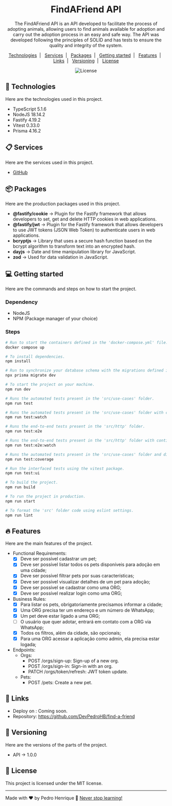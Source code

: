 <h1 align="center">FindAFriend API</h1>

<p align="center">
  The FindAFriend API is an API developed to facilitate the process of adopting animals, allowing users to find animals available for adoption and carry out the adoption process in an easy and safe way. The API was developed following the principles of SOLID and has tests to ensure the quality and integrity of the system.
</p>

<p align="center">
  <a href="#-technologies">Technologies</a>&nbsp;&nbsp;|&nbsp;&nbsp;
  <a href="#-services">Services</a>&nbsp;&nbsp;|&nbsp;&nbsp;
  <a href="#-packages">Packages</a>&nbsp;&nbsp;|&nbsp;&nbsp;
  <a href="#-getting-started">Getting started</a>&nbsp;&nbsp;|&nbsp;&nbsp;
  <a href="#-features">Features</a>&nbsp;&nbsp;|&nbsp;&nbsp;
  <a href="#-links">Links</a>&nbsp;&nbsp;|&nbsp;&nbsp;
  <a href="#-versioning">Versioning</a>&nbsp;&nbsp;|&nbsp;&nbsp;
  <a href="#memo-license">License</a>
</p>

<p align="center">
  <img alt="License" src="https://img.shields.io/static/v1?label=license&message=MIT&color=49AA26&labelColor=000000">
</p>

## 🚀 Technologies

Here are the technologies used in this project.

- TypeScript 5.1.6
- NodeJS 18.14.2
- Fastify 4.19.2
- Vitest 0.33.0
- Prisma 4.16.2

## 📋 Services

Here are the services used in this project.

- [GitHub](https://github.com/)

## 📦 Packages

Here are the production packages used in this project.

- <b>@fastify/cookie</b> -> Plugin for the Fastify framework that allows developers to set, get and delete HTTP cookies in web applications.
- <b>@fastify/jwt</b> -> Plugin for the Fastify framework that allows developers to use JWT tokens (JSON Web Token) to authenticate users in web applications.
- <b>bcryptjs</b> -> Library that uses a secure hash function based on the bcrypt algorithm to transform text into an encrypted hash.
- <b>dayjs</b> -> Date and time manipulation library for JavaScript.
- <b>zod</b> -> Used for data validation in JavaScript.

## 💻 Getting started

Here are the commands and steps on how to start the project.

### Dependency

- NodeJS
- NPM (Package manager of your choice)

### Steps

```bash
# Run to start the containers defined in the 'docker-compose.yml' file.
docker compose up

# To install dependencies.
npm install

# Run to synchronize your database schema with the migrations defined in your Prisma project.
npx prisma migrate dev

# To start the project on your machine.
npm run dev

# Runs the automated tests present in the 'src/use-cases' folder.
npm run test

# Runs the automated tests present in the 'src/use-cases' folder with continuous monitoring of code changes.
npm run test:watch

# Runs the end-to-end tests present in the 'src/http' folder.
npm run test:e2e

# Runs the end-to-end tests present in the 'src/http' folder with continuous monitoring of code changes.
npm run test:e2e:watch

# Runs the automated tests present in the 'src/use-cases' folder and displays code coverage using the vitest package.
npm run test:coverage

# Run the interfaced tests using the vitest package.
npm run test:ui

# To build the project.
npm run build

# To run the project in production.
npm run start

# To format the 'src' folder code using eslint settings.
npm run lint
```

## 🔥 Features

Here are the main features of the project.

- Functional Requirements:
  - [x] Deve ser possível cadastrar um pet;
  - [x] Deve ser possível listar todos os pets disponíveis para adoção em uma cidade;
  - [x] Deve ser possível filtrar pets por suas características;
  - [x] Deve ser possível visualizar detalhes de um pet para adoção;
  - [x] Deve ser possível se cadastrar como uma ORG;
  - [x] Deve ser possível realizar login como uma ORG;
- Business Rules:
  - [x] Para listar os pets, obrigatoriamente precisamos informar a cidade;
  - [x] Uma ORG precisa ter um endereço e um número de WhatsApp;
  - [x] Um pet deve estar ligado a uma ORG;
  - [ ] O usuário que quer adotar, entrará em contato com a ORG via WhatsApp;
  - [x] Todos os filtros, além da cidade, são opcionais;
  - [x] Para uma ORG acessar a aplicação como admin, ela precisa estar logada;
- Endpoints:
  - Orgs:
    - POST /orgs/sign-up: Sign-up of a new org.
    - POST /orgs/sign-in: Sign-in with an org.
    - PATCH /orgs/token/refresh: JWT token update.
  - Pets:
    - POST /pets: Create a new pet.

## 📎 Links

- Deploy on [](): Coming soon.
- Repository: https://github.com/DevPedroHB/find-a-friend

## 🔰 Versioning

Here are the versions of the parts of the project.

- API -> 1.0.0

## :memo: License

This project is licensed under the MIT license.

---

Made with ♥ by Pedro Henrique 🚀 [Never stop learning!](https://github.com/DevPedroHB)
